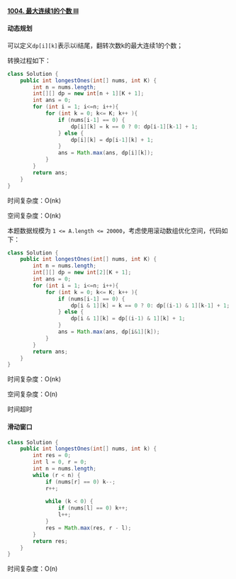 #### [1004. 最大连续1的个数 III](https://leetcode.cn/problems/max-consecutive-ones-iii/)



#### 动态规划



可以定义`dp[i][k]`表示以i结尾，翻转次数k的最大连续1的个数；

转换过程如下：

```java
class Solution {
    public int longestOnes(int[] nums, int K) {
        int n = nums.length;
        int[][] dp = new int[n + 1][K + 1];
        int ans = 0;
        for (int i = 1; i<=n; i++){
            for (int k = 0; k<= K; k++ ){
                if (nums[i-1] == 0) {
                    dp[i][k] = k == 0 ? 0: dp[i-1][k-1] + 1;
                } else {
                    dp[i][k] = dp[i-1][k] + 1;
                }
                ans = Math.max(ans, dp[i][k]);
            }
        }
        return ans;
    }
}
```

时间复杂度：O(nk) 

空间复杂度：O(nk)

本题数据规模为 `1 <= A.length <= 20000`，考虑使用滚动数组优化空间，代码如下：



```java
class Solution {
    public int longestOnes(int[] nums, int K) {
        int n = nums.length;
        int[][] dp = new int[2][K + 1];
        int ans = 0;
        for (int i = 1; i<=n; i++){
            for (int k = 0; k<= K; k++ ){
                if (nums[i-1] == 0) {
                    dp[i & 1][k] = k == 0 ? 0: dp[(i-1) & 1][k-1] + 1;
                } else {
                    dp[i & 1][k] = dp[(i-1) & 1][k] + 1;
                }
                ans = Math.max(ans, dp[i&1][k]);
            }
        }
        return ans;
    }
}
```



时间复杂度：O(nk) 

空间复杂度：O(n)

时间超时



#### 滑动窗口



```java
class Solution {
    public int longestOnes(int[] nums, int k) {
        int res = 0;
        int l = 0, r = 0;
        int n = nums.length;
        while (r < n) {
            if (nums[r] == 0) k--;
            r++;
            
            while (k < 0) {
                if (nums[l] == 0) k++;
                l++;
            }
            res = Math.max(res, r - l);
        }
        return res;
    }
}
```



时间复杂度：O(n) 



#### 
